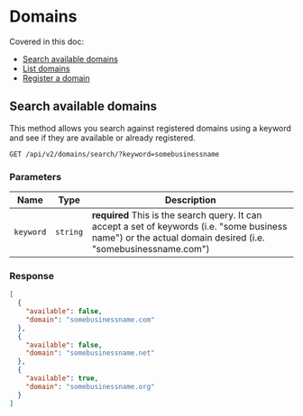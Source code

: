 # Domains

Covered in this doc:
* [Search available domains](#search-available-domains)
* [List domains](#list-domains)
* [Register a domain](#register-a-domain)

## Search available domains

This method allows you search against registered domains using a keyword and see if they are available or already registered.

    GET /api/v2/domains/search/?keyword=somebusinessname

### Parameters

Name | Type | Description
-----|------|--------------
`keyword`|`string`|**required** This is the search query. It can accept a set of keywords (i.e. "some business name") or the actual domain desired (i.e. "somebusinessname.com")

### Response

```json
[
  {
    "available": false,
    "domain": "somebusinessname.com"
  },
  {
    "available": false,
    "domain": "somebusinessname.net"
  },
  {
    "available": true,
    "domain": "somebusinessname.org"
  }
]
```